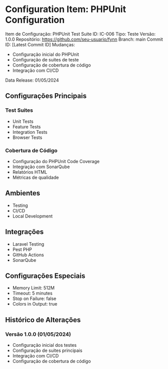 # Configuration Item: PHPUnit Configuration

Item de Configuração: PHPUnit Test Suite
ID: IC-006
Tipo: Teste
Versão: 1.0.0
Repositório: https://github.com/seu-usuario/fynn
Branch: main
Commit ID: [Latest Commit ID]
Mudanças: 
- Configuração inicial do PHPUnit
- Configuração de suites de teste
- Configuração de cobertura de código
- Integração com CI/CD

Data Release: 01/05/2024

## Configurações Principais

### Test Suites
- Unit Tests
- Feature Tests
- Integration Tests
- Browser Tests

### Cobertura de Código
- Configuração do PHPUnit Code Coverage
- Integração com SonarQube
- Relatórios HTML
- Métricas de qualidade

## Ambientes
- Testing
- CI/CD
- Local Development

## Integrações
- Laravel Testing
- Pest PHP
- GitHub Actions
- SonarQube

## Configurações Especiais
- Memory Limit: 512M
- Timeout: 5 minutes
- Stop on Failure: false
- Colors in Output: true

## Histórico de Alterações

### Versão 1.0.0 (01/05/2024)
- Configuração inicial dos testes
- Configuração de suites principais
- Integração com CI/CD
- Configuração de cobertura de código 